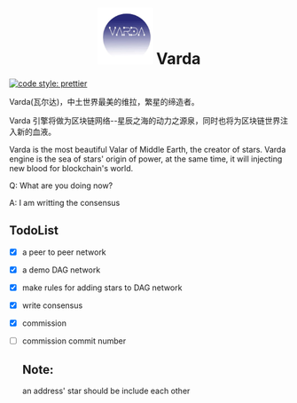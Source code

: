 <h1 align=center><img src="./src/images/logo.jpeg" width=100/> Varda </h1>

[![code style: prettier](https://img.shields.io/badge/code_style-prettier-ff69b4.svg?style=flat-square)](https://github.com/prettier/prettier)

Varda(瓦尔达)，中土世界最美的维拉，繁星的缔造者。

Varda 引擎将做为区块链网络--星辰之海的动力之源泉，同时也将为区块链世界注入新的血液。

Varda is the most beautiful Valar of Middle Earth, the creator of stars.
Varda engine is the sea of stars' origin of power, at the same time, it will injecting new blood for blockchain's world.

Q: What are you doing now?

A: I am writting the consensus

## TodoList

* [x] a peer to peer network
* [x] a demo DAG network
* [x] make rules for adding stars to DAG network
* [x] write consensus
* [x] commission
* [ ] commission commit number

  ## Note:

  an address' star should be include each other
